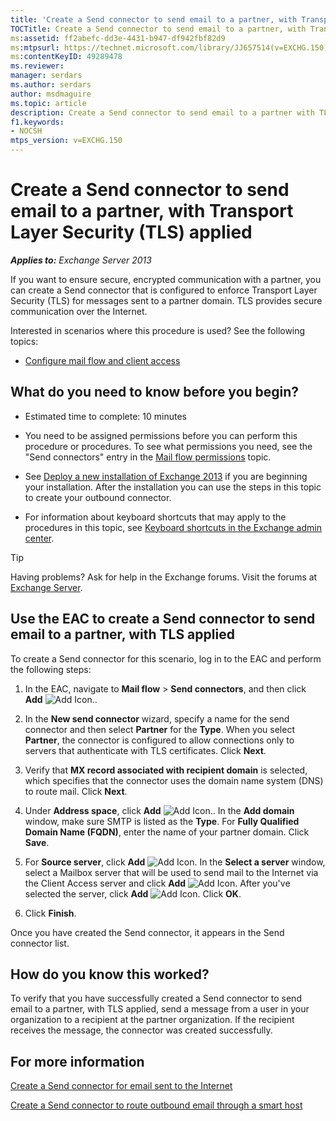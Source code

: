 ```yaml
---
title: 'Create a Send connector to send email to a partner, with Transport Layer Security applied'
TOCTitle: Create a Send connector to send email to a partner, with Transport Layer Security (TLS) applied
ms:assetid: ff2abefc-dd3e-4431-b947-df942fbf82d9
ms:mtpsurl: https://technet.microsoft.com/library/JJ657514(v=EXCHG.150)
ms:contentKeyID: 49289478
ms.reviewer: 
manager: serdars
ms.author: serdars
author: msdmaguire
ms.topic: article
description: Create a Send connector to send email to a partner with TLS applied in Exchange Server
f1.keywords:
- NOCSH
mtps_version: v=EXCHG.150
---
```


# Create a Send connector to send email to a partner, with Transport Layer Security (TLS) applied

_**Applies to:** Exchange Server 2013_

If you want to ensure secure, encrypted communication with a partner, you can create a Send connector that is configured to enforce Transport Layer Security (TLS) for messages sent to a partner domain. TLS provides secure communication over the Internet.

Interested in scenarios where this procedure is used? See the following topics:

- [Configure mail flow and client access](configure-mail-flow-and-client-access-exchange-2013-help.md)

## What do you need to know before you begin?

- Estimated time to complete: 10 minutes

- You need to be assigned permissions before you can perform this procedure or procedures. To see what permissions you need, see the "Send connectors" entry in the [Mail flow permissions](mail-flow-permissions-exchange-2013-help.md) topic.

- See [Deploy a new installation of Exchange 2013](deploy-a-new-installation-of-exchange-2013-exchange-2013-help.md) if you are beginning your installation. After the installation you can use the steps in this topic to create your outbound connector.

- For information about keyboard shortcuts that may apply to the procedures in this topic, see [Keyboard shortcuts in the Exchange admin center](keyboard-shortcuts-in-the-exchange-admin-center-2013-help.md).

> [!TIP]
> Having problems? Ask for help in the Exchange forums. Visit the forums at [Exchange Server](https://social.technet.microsoft.com/forums/office/home?category=exchangeserver).

## Use the EAC to create a Send connector to send email to a partner, with TLS applied

To create a Send connector for this scenario, log in to the EAC and perform the following steps:

1. In the EAC, navigate to **Mail flow** \> **Send connectors**, and then click **Add** ![Add Icon.](images/JJ218640.c1e75329-d6d7-4073-a27d-498590bbb558(EXCHG.150).gif "Add Icon").

2. In the **New send connector** wizard, specify a name for the send connector and then select **Partner** for the **Type**. When you select **Partner**, the connector is configured to allow connections only to servers that authenticate with TLS certificates. Click **Next**.

3. Verify that **MX record associated with recipient domain** is selected, which specifies that the connector uses the domain name system (DNS) to route mail. Click **Next**.

4. Under **Address space**, click **Add** ![Add Icon.](images/JJ218640.c1e75329-d6d7-4073-a27d-498590bbb558(EXCHG.150).gif "Add Icon"). In the **Add domain** window, make sure SMTP is listed as the **Type**. For **Fully Qualified Domain Name (FQDN)**, enter the name of your partner domain. Click **Save**.

5. For **Source server**, click **Add** ![Add Icon](images/JJ218640.c1e75329-d6d7-4073-a27d-498590bbb558(EXCHG.150).gif "Add Icon"). In the **Select a server** window, select a Mailbox server that will be used to send mail to the Internet via the Client Access server and click **Add** ![Add Icon](images/JJ218640.c1e75329-d6d7-4073-a27d-498590bbb558(EXCHG.150).gif "Add Icon"). After you've selected the server, click **Add** ![Add Icon](images/JJ218640.c1e75329-d6d7-4073-a27d-498590bbb558(EXCHG.150).gif "Add Icon"). Click **OK**.

6. Click **Finish**.

Once you have created the Send connector, it appears in the Send connector list.

## How do you know this worked?

To verify that you have successfully created a Send connector to send email to a partner, with TLS applied, send a message from a user in your organization to a recipient at the partner organization. If the recipient receives the message, the connector was created successfully.

## For more information

[Create a Send connector for email sent to the Internet](create-a-send-connector-for-email-sent-to-the-internet-exchange-2013-help.md)

[Create a Send connector to route outbound email through a smart host](create-a-send-connector-to-route-outbound-email-through-a-smart-host-exchange-2013-help.md)
